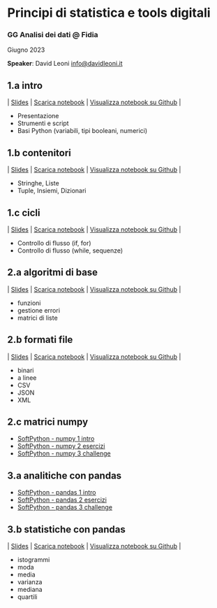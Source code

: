 # Principi di statistica e tools digitali

### GG Analisi dei dati @ Fidia

Giugno 2023

**Speaker**: David Leoni info@davidleoni.it

## 1.a intro

| [Slides](https://davidleoni.github.io/ggad/parte1a.slides.html) | [Scarica notebook](https://davidleoni.github.io/ggad/parte1a.ipynb) | [Visualizza notebook su Github](parte1a.ipynb) | 

- Presentazione
- Strumenti e script
- Basi Python (variabili, tipi booleani, numerici)

 
## 1.b contenitori

| [Slides](https://davidleoni.github.io/ggad/parte1b.slides.html) | [Scarica notebook](https://davidleoni.github.io/ggad/parte1b.ipynb) | [Visualizza notebook su Github](parte1b.ipynb) | 


- Stringhe, Liste
- Tuple, Insiemi, Dizionari


##  1.c cicli

| [Slides](https://davidleoni.github.io/ggad/parte1c.slides.html) | [Scarica notebook](https://davidleoni.github.io/ggad/parte1c.ipynb) | [Visualizza notebook su Github](parte1c.ipynb)  |


- Controllo di flusso (if, for) 
- Controllo di flusso (while, sequenze) 


##  2.a algoritmi di base

| [Slides](https://davidleoni.github.io/ggad/parte2a.slides.html) | [Scarica notebook](https://davidleoni.github.io/ggad/parte2a.ipynb) | [Visualizza notebook su Github](parte2a.ipynb)  |

- funzioni
- gestione errori
- matrici di liste


##  2.b formati file

| [Slides](https://davidleoni.github.io/ggad/parte2b.slides.html) | [Scarica notebook](https://davidleoni.github.io/ggad/parte2b.ipynb) | [Visualizza notebook su Github](parte2b.ipynb)  |

- binari
- a linee
- CSV
- JSON
- XML

##  2.c matrici numpy

* [SoftPython - numpy 1 intro](https://it.softpython.org/matrices-numpy/matrices-numpy1-sol.html)
* [SoftPython - numpy 2 esercizi](https://it.softpython.org/matrices-numpy/matrices-numpy2-sol.html)
* [SoftPython - numpy 3 challenge](https://it.softpython.org/matrices-numpy/matrices-numpy3-chal.html)



##  3.a analitiche con pandas

* [SoftPython - pandas 1 intro](https://it.softpython.org/pandas/pandas1-sol.html)
* [SoftPython - pandas 2 esercizi](https://it.softpython.org/pandas/pandas2-sol.htm)
* [SoftPython - pandas 3 challenge](https://it.softpython.org/pandas/pandas3-chal.html)


##  3.b statistiche con pandas

| [Slides](https://davidleoni.github.io/ggad/parte3b.slides.html) | [Scarica notebook](https://davidleoni.github.io/ggad/parte3b.ipynb) | [Visualizza notebook su Github](parte3b.ipynb)  |

- istogrammi
- moda
- media
- varianza
- mediana
- quartili

